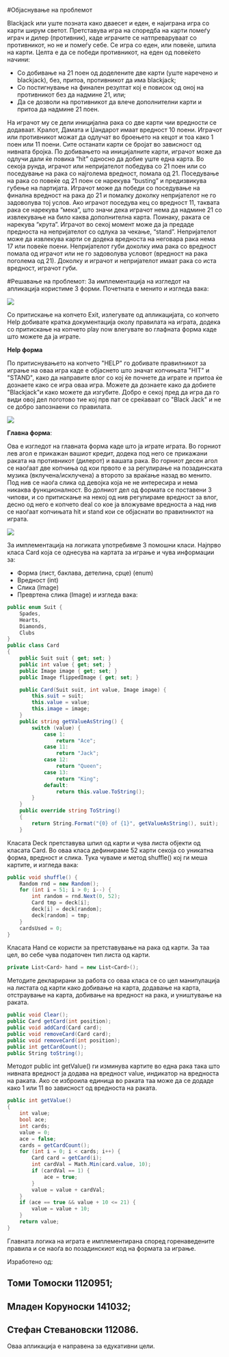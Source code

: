 #Објаснување на проблемот

Blackjack или уште позната како дваесет и еден, е најиграна игра со карти ширум светот. Претставува игра на споредба на карти помеѓу играч и дилер (противник), каде играчите се натпреваруваат со противникот, но не и помеѓу себе. Се игра со еден, или повеќе, шпила на карти.
Целта е да се победи противникот, на еден од повеќето начини:
-	Со добивање на 21 поен од доделените две карти (уште наречено и blackjack), без, притоа, противникот да има blackjack;
-	Со постигнување на финален резултат кој е повисок од оној на противникот без да надмине 21, или;
-	Да се дозволи на противникот да влече дополнителни карти и притоа да надмине 21 поен.

На играчот му се дели иницијална рака со две карти чии вредности се додаваат. Кралот, Дамата и Џандарот имаат вредност 10 поени. Играчот или противникот можат да одлучат во броењето на кецот и тоа како 1 поен или 11 поени. Сите останати карти се бројат во зависност од нивната бројка. По добивањето на иницијалните карти, играчот може да одлучи дали ќе повика “hit” односно да добие уште една карта. Во секоја рунда, играчот или непријателот победува со 21 поен или со поседување на рака со најголема вредност, помала од 21. Поседување на рака со повеќе од 21 поен се нарекува “busting” и предизвикува губење на партијата. Играчот може да победи со поседување на финална вредност на рака до 21 и помалку доколку непријателот не го задоволува тој услов. Ако играчот поседува кец со вредност 11, таквата рака се нарекува “мека”, што значи дека играчот нема да надмине 21 со извлекување на било каква дополнителна карта. Поинаку, раката се нарекува “крута”. Играчот во секој момент може да ја предаде предноста на непријателот со одлука за чекање, “stand”.
Непријателот може да извлекува карти се додека вредноста на неговара рака нема 17 или повеќе поени. Непријателот губи доколку има рака со вредност помала од играчот или не го задоволува условот (вредност на рака поголема од 21). Доколку и играчот и непријателот имаат рака со иста вредност, играчот губи.

#Решавање на проблемот:
За имплементација на изгледот на апликација користиме 3 форми. Почетната е менито и изгледа вака:

<img src="http://i.imgur.com/BCYos3L.png" />

Со притискање на копчето Exit, излегувате од апликацијата, со копчето Help добивате кратка документација околу правилата на играта, додека со притискање на копчето play now влегувате во глафната форма каде што можете да ја играте.

<b>Help форма</b>

По притиснувањето на копчето "HELP" го добивате правилникот за играње на оваа игра каде е објаснето што значат копчињата "HIT" и "STAND", како да направите влог со кој ќе почнете да играте и притоа ќе дознаете како се игра оваа игра. Можете да дознаете како да добиете "Blackjack"и како можете да изгубите. Добро е секој пред да игра да го види овој дел поготово тие кој прв пат се среќаваат со "Black Jack" и не се добро запознаени со правилата.
 
<img src="http://i.imgur.com/tldH60Z.png" />

<b>Главна форма</b>:

Ова е изгледот на главната форма каде што ја играте играта. Во горниот лев агол е прикажан вашиот кредит, додека под него се прикажани раката на противникот (дилерот) и вашата рака. Во горниот десен агол се наоѓаат две копчиња од кои првото е за регулирање на позадинската музика (вклучена/исклучена) а второто за враќање назад во менито. Под нив се наоѓа слика од девојка која не не интересира и нема никаква функционалност. Во долниот дел од формата се поставени 3 чипови, и со притискање на некој од нив регулираме вредност за влог, десно од него е копчето deal со кое ја вложуваме вредноста а над нив се наоѓаат копчињата hit и stand кои се објаснати во правилниктот на играта.
 
<img src="http://i.imgur.com/RNtGb6r.png" />

За имплементација на логиката употребивме 3 помошни класи. Најпрво класа Card која се однесува на картата за играње и чува информации за:
-	Форма (лист, баклава, детелина, срце) (enum)
-	Вредност (int)
-	Слика (Image)
-	Превртена слика (Image)
и изгледа вака:

```c#
public enum Suit { 
    Spades,
    Hearts,
    Diamonds,
    Clubs
}
public class Card
{        
    public Suit suit { get; set; }
    public int value { get; set; }
    public Image image { get; set; }
    public Image flippedImage { get; set; }

    public Card(Suit suit, int value, Image image) {
        this.suit = suit;
        this.value = value;
        this.image = image;
    }        
    public string getValueAsString() {
        switch (value) { 
            case 1:
                return "Ace";
            case 11:
                return "Jack";
            case 12:
                return "Queen";
            case 13:
                return "King";
            default:
                return this.value.ToString();
        }
    }
    public override string ToString()
    {
        return String.Format("{0} of {1}", getValueAsString(), suit);
    }
```

Класата Deck претставува шпил од карти и чува листа објекти од класата Card. Во оваа класа дефинираме 52 карти секоја со уникатна форма, вредност и слика. Тука чуваме и метод shuffle() кој ги меша картите, и изгледа вака: 

```c#
public void shuffle() {
    Random rnd = new Random();
    for (int i = 51; i > 0; i--) {
        int random = rnd.Next(0, 52);
        Card tmp = deck[i];
        deck[i] = deck[random];
        deck[random] = tmp;
    }
    cardsUsed = 0;
}
```

Класата Hand се користи за претставување на рака од карти. За таа цел, во себе чува податочен тип листа од карти. 

```c#
private List<Card> hand = new List<Card>();
```
Методите декларирани за работа со оваа класа се со цел манипулација на листата од карти како добивање на карта,  додавање на карта, отстраување на карта, добивање на вредност на рака, и уништување на раката.

```c#
public void Clear();
public Card getCard(int position);
public void addCard(Card card);
public void removeCard(Card card);
public void removeCard(int position);
public int getCardCount();    
public String toString();
```

Методот public int getValue() ги изминува картите во една рака така што нивната вредност ја додава на вредност value, индикатор на вредноста на раката. Ако се изброила единица во раката таа може да се додаде како 1 или 11 во зависност од вредноста на раката.

```c#
public int getValue()
{
    int value;
    bool ace;
    int cards;
    value = 0;
    ace = false;
    cards = getCardCount();
    for (int i = 0; i < cards; i++) {
        Card card = getCard(i);
        int cardVal = Math.Min(card.value, 10);
        if (cardVal == 1) {
            ace = true;
        }
        value = value + cardVal;
    }
    if (ace == true && value + 10 <= 21) {
        value = value + 10;
    }
    return value;
}
```

Главната логика на играта е имплементирана според горенаведените правила и се наоѓа во позадинскиот код на формата за играње.

Изработено од: 

Томи Томоски 1120951;
-
Младен Коруноски 141032;
-
Стефан Стевановски 112086.
-

Оваа апликација е направена за едукативни цели.
